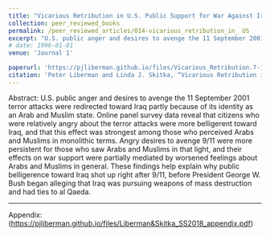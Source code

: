 ```yaml
---
title: "Vicarious Retribution in U.S. Public Support for War Against Iraq"
collection: peer_reviewed_books
permalink: /peer_reviewed_articles/014-vicarious_retribution_in_ US
excerpt: "U.S. public anger and desires to avenge the 11 September 2001 terror attacks were redirected toward Iraq partly because of its identity as an Arab and Muslim state."
# date: 1996-01-01
venue: 'Journal 1'

paperurl: 'https://pjliberman.github.io/files/Vicarious_Retribution.7-18.pdf'
citation: 'Peter Liberman and Linda J. Skitka, “Vicarious Retribution in U.S. Public Support for War Against Iraq,” <i>Security Studies</i>, forthcoming.'
---
```


Abstract: U.S. public anger and desires to avenge the 11 September 2001 terror attacks were redirected toward Iraq partly because of its identity as an Arab and Muslim state. Online panel survey data reveal that citizens who were relatively angry about the terror attacks were more belligerent toward Iraq, and that this effect was strongest among those who perceived Arabs and Muslims in monolithic terms. Angry desires to avenge 9/11 were more persistent for those who saw Arabs and Muslims in that light, and their effects on war support were partially mediated by worsened feelings about Arabs and Muslims in general. These findings help explain why public belligerence toward Iraq shot up right after 9/11, before President George W. Bush began alleging that Iraq was pursuing weapons of mass destruction and had ties to al Qaeda.

---
Appendix: (https://pjliberman.github.io/files/Liberman&Skitka_SS2018_appendix.pdf)

<!-- Recommended citation: Your Name, You. (2009). "Paper Title Number 1." <i>Journal 1</i>. 1(1). -->

